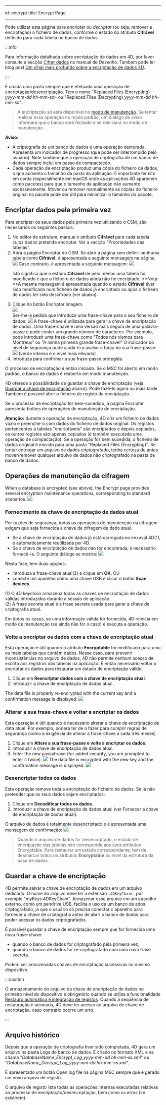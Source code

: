- - -
id: encrypt title: Encrypt Page
- - -

Pode utilizar esta página para encriptar ou *decriptar* (ou seja, remover a encriptação) o ficheiro de dados, conforme o estado do atributo **Cifrável** definido para cada tabela no banco de dados.

:::info

Para informação detalhada sobre encriptação de dados em 4D, por favor consulte a secção [Cifrar dados](https://doc.4d.com/4Dv20/4D/20/Encrypting-data.300-6263735.en.html) no manual de *Desenho*. Também pode ler blog post [Um olhar mais profundo sobre a encriptação de dados 4D](https://blog.4d.com/a-deeper-look-into-4d-data-encryption/).

:::

É criada uma pasta sempre que é efetuada uma operação de encriptação/desencriptação. Tem o nome "Replaced Files (Encrypting) *yyyy-mm-dd hh-mm-ss*> ou "Replaced Files (Decrypting) *yyyy-mm-dd hh-mm-ss*".
> A encriptação só está disponível no [modo de manutenção](overview.md#display-in-maintenance-mode). Se tentar realizar essa operação no modo padrão, um diálogo de aviso informará que o banco será fechado e se reiniciará no modo de manutenção

**Aviso:**
- A criptografia de um banco de dados é uma operação demorada. Apresenta um indicador de progresso (que pode ser interrompido pelo usuário). Note também que a operação de criptografia de um banco de dados sempre inclui um passo de compactação.
- Cada operação de encriptação produz uma cópia do ficheiro de dados, o que aumenta o tamanho da pasta da aplicação. É importante ter isto em conta (especialmente em macOS onde as aplicações 4D aparecem como pacotes) para que o tamanho da aplicação não aumente excessivamente. Mover ou remover manualmente as cópias do ficheiro original no pacote pode ser útil para minimizar o tamanho do pacote.

## Encriptar dados pela primeira vez
Para encriptar os seus dados pela primeira vez utilizando o CSM, são necessários os seguintes passos:

1. No editor de estruture, marque o atributo **Cifrável** para cada tabela cujos dados pretende encriptar. Ver a secção "Propriedades das tabelas".
2. Abra a página Encriptar do CSM. Se abrir a página sem definir nenhuma tabela como **Cifrável**, é apresentada a seguinte mensagem na página: ![](../assets/en/MSC/MSC_encrypt1.png) Caso contrário, é apresentada a seguinte mensagem: ![](../assets/en/MSC/MSC_encrypt2.png)<p>
Isto significa que o estado **Cifrável** de pelo menos uma tabela foi modificado e que o ficheiro de dados ainda não foi encriptado.
**Nota: **A mesma mensagem é apresentada quando o estado **Cifrável** tiver sido modificado num ficheiro de dados já encriptado ou após o ficheiro de dados ter sido descifrado (ver abaixo).</p>
3. Clique no botão Encriptar imagem.  
   ![](../assets/en/MSC/MSC_encrypt3.png)  
   Ser-lhe-á pedido que introduza uma frase-chave para o seu ficheiro de dados: ![](../assets/en/MSC/MSC_encrypt4.png) A frase-chave é utilizada para gerar a chave de encriptação de dados. Uma frase-chave é uma versão mais segura de uma palavra-passe e pode conter um grande número de caracteres. Por exemplo, pode introduzir uma frase-chave como "Todos nós viemos para Montreux" ou "A minha primeira grande frase-chave!" O indicador do nível de segurança pode ajudá-lo a avaliar a força da sua frase-passe: ![](../assets/en/MSC/MSC_encrypt5.png) (verde intenso é o nível mais elevado)
4. Introduza para confirmar a sua frase-passe protegida.

O processo de encriptação é então iniciado. Se o MSC foi aberto em modo padrão, o banco de dados é reaberto em modo manutenção.

4D oferece a possibilidade de guardar a chave de encriptação (veja [Guardar a chave de encriptação](#saving-the-encryption-key) abaixo). Pode fazê-lo agora ou mais tarde. Também é possível abrir o ficheiro de registo da encriptação.

Se o processo de encriptação for bem-sucedido, a página Encriptar apresenta botões de operações de manutenção de encriptação.

**Atenção:** durante a operação de encriptação, 4D cria um ficheiro de dados vazio e preenche-o com dados do ficheiro de dados original. Os registos pertencentes a tabelas "encriptáveis" são encriptados e depois copiados, os outros registos são apenas copiados (é também executada uma operação de compactação). Se a operação for bem sucedida, o ficheiro de dados original é movido para uma pasta "Replaced Files (Encrypting)". Se tentar entregar um arquivo de dados criptografado, tenha certeza de antes mover/remover qualquer arquivo de dados não criptografado na pasta de banco de dados.

## Operações de manutenção da cifragem
When a database is encrypted (see above), the Encrypt page provides several encryption maintenance operations, corresponding to standard scenarios. ![](../assets/en/MSC/MSC_encrypt6.png)


### Fornecimento da chave de encriptação de dados atual
Por razões de segurança, todas as operações de manutenção da cifragem exigem que seja fornecida a chave de cifragem de dado atual.

- Se a chave de encriptação de dados já está carregada no enxoval 4D(1), é automaticamente reutilizada por 4D.
- Se a chave de encriptação de dados não for encontrada, é necessário fornecê-la. O seguinte diálogo se mostra: ![](../assets/en/MSC/MSC_encrypt7.png)

Nesta fase, tem duas opções:
- introduza a frase-chave atual(2) e clique em **OK**. OU
- conecte um aparelho como uma chave USB e clicar o botão **Scan devices**.

(1) O 4D keychain armazena todas as chaves de encriptação de dados válidas introduzidas durante a sessão de aplicação.   
(2) A frase secreta atual é a frase secreta usada para gerar a chave de criptografia atual.

Em todos os casos, se uma informação válida for fornecida, 4D reinicia em modo de manutenção (se ainda não for o caso) e executa a operação.

### Volte a encriptar os dados com a chave de encriptação atual

Esta operação é útil quando o atributo **Encryptable** foi modificado para uma ou mais tabelas que contêm dados. Nesse caso, para prevenir inconsistências no arquivo de dados, 4D não permite nenhum acesso de escrita aos registros das tabelas na aplicação. É então necessário voltar a encriptar os dados para restaurar um estado de encriptação válido.

1. Clique em **Reencriptar dados com a chave de encriptação atual**.
2. Introduzir a chave de encriptação de dados atual.

The data file is properly re-encrypted with the current key and a confirmation message is displayed: ![](../assets/en/MSC/MSC_encrypt8.png)

### Alterar a sua frase-chave e voltar a encriptar os dados
Esta operação é útil quando é necessário alterar a chave de encriptação de data atual. Por exemplo, poderá ter de o fazer para cumprir regras de segurança (como a exigência de alterar a frase-chave a cada três meses).

1. Clique em **Altere a sua frase-passe e volte a encriptar os dados**.
2. Introduzir a chave de encriptação de dados atual.
3. Enter the new passphrase (for added security, you are prompted to enter it twice): ![](../assets/en/MSC/MSC_encrypt9.png) The data file is encrypted with the new key and the confirmation message is displayed. ![](../assets/en/MSC/MSC_encrypt8.png)

### Desencriptar todos os dados
Esta operação remove toda a encriptação do ficheiro de dados. Se já não pretender que os seus dados sejam encriptados:

1. Clique em **Decodificar todos os dados**.
2. Introduzir a chave de encriptação de dados atual (ver Fornecer a chave de encriptação de dados atual).

O arquivo de dados é totalmente desencriptado e é apresentada uma mensagem de confirmação: ![](../assets/en/MSC/MSC_encrypt10.png)
> Quando o arquivo de dados for desencriptado, o estado de encriptação das tabelas não corresponde aos seus atributos Encryptable. Para restaurar um estado correspondente, tem de desmarcar todos os atributos **Encryptable** ao nível da estrutura da base de dados.

## Guardar a chave de encriptação

4D permite salvar a chave de encriptação de dados em um arquivo dedicado. O nome do arquivo deve ter a extensão `.4DKeyChain` , por exemplo "myKeys.4DKeyChain". Armazenar esse arquivo em um aparelho externo, como um pendrive USB, facilita o uso de um banco de ados criptografado, já que o usuário só precisa conectar o aparelho para fornecer a chave de criptografia antes de abrir o banco de dados para poder acessar os dados criptografados.

É possível guardar a chave de encriptação sempre que for fornecida uma nova frase-chave:

- quando o banco de dados for criptografado pela primeira vez,
- quando o banco de dados for re-criptografado com uma nova frase secreta.

Podem ser armazenadas chaves de encriptação sucessivas no mesmo dispositivo.

:::caution

O armazenamento do arquivo da chave de encriptação de dados no primeiro nível do dispositivo é obrigatório quando se utiliza a funcionalidade  [Restauro automático e integração de registos](../Backup/settings.md#automatic-restore-and-log-integration). Quando a seqüência de restauração é acionada, 4D deve ter acesso ao arquivo de chave de encriptação, caso contrário ocorre um erro.

:::

## Arquivo histórico
Depois que a operação de criptografia tiver sido completada, 4D gera um arquivo na pasta Logs do banco de dados. É criado no formato XML e se chama "*DatabaseName_Encrypt_Log_yyyy-mm-dd hh-mm-ss.xml*" ou "*DatabaseName_Decrypt_Log_yyyy-mm-dd hh-mm-ss.xml*".

É apresentado um botão Open log file na página MSC sempre que é gerado um novo arquivo de registo.

O arquivo de registo lista todas as operações internas executadas relativas ao processo de encriptação/desencriptação, bem como os erros (se existirem).
